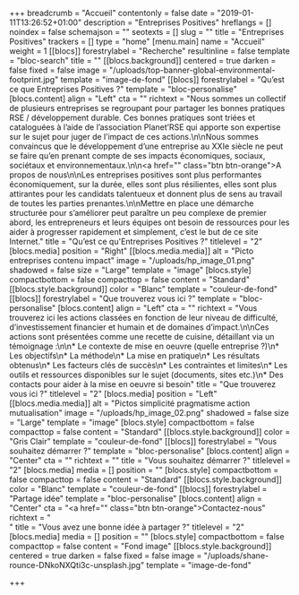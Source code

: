 +++
breadcrumb = "Accueil"
contentonly = false
date = "2019-01-11T13:26:52+01:00"
description = "Entreprises Positives"
hreflangs = []
noindex = false
schemajson = ""
seotexts = []
slug = ""
title = "Entreprises Positives"
trackers = []
type = "home"
[menu.main]
name = "Accueil"
weight = 1
[[blocs]]
forestrylabel = "Recherche"
resultinline = false
template = "bloc-search"
title = ""
[[blocs.background]]
centered = true
darken = false
fixed = false
image = "/uploads/top-banner-global-environmental-footprint.jpg"
template = "image-de-fond"
[[blocs]]
forestrylabel = "Qu’est ce que Entreprises Positives ?"
template = "bloc-personalise"
[blocs.content]
align = "Left"
cta = ""
richtext = "Nous sommes un collectif de plusieurs entreprises se regroupant pour partager les bonnes pratiques RSE / développement durable. Ces bonnes pratiques sont triées et cataloguées à l’aide de l’association Planet’RSE qui apporte son expertise sur le sujet pour juger de l’impact de ces actions.\n\nNous sommes convaincus que le développement d’une entreprise au XXIe siècle ne peut se faire qu’en prenant compte de ses impacts économiques, sociaux, sociétaux et environnementaux.\n\n<a href=\"\" class=\"btn btn-orange\">A propos de nous</a>\n\nLes entreprises positives sont plus performantes économiquement, sur la durée, elles sont plus résilientes, elles sont plus attirantes pour les candidats talentueux et donnent plus de sens au travail de toutes les parties prenantes.\n\nMettre en place une démarche structurée pour s’améliorer peut paraître un peu complexe de premier abord, les entrepreneurs et leurs équipes ont besoin de ressources pour les aider à progresser rapidement et simplement, c’est le but de ce site Internet."
title = "Qu’est ce qu'Entreprises Positives ?"
titlelevel = "2"
[blocs.media]
position = "Right"
[[blocs.media.media]]
alt = "Picto entreprises contenu impact"
image = "/uploads/hp_image_01.png"
shadowed = false
size = "Large"
template = "image"
[blocs.style]
compactbottom = false
compacttop = false
content = "Standard"
[[blocs.style.background]]
color = "Blanc"
template = "couleur-de-fond"
[[blocs]]
forestrylabel = "Que trouverez vous ici ?"
template = "bloc-personalise"
[blocs.content]
align = "Left"
cta = ""
richtext = "Vous trouverez ici les actions classées en fonction de leur niveau de difficulté, d’investissement financier et humain et de domaines d’impact.\n\nCes actions sont présentées comme une recette de cuisine, détaillant via un témoignage :\n\n* Le contexte de mise en oeuvre (quelle entreprise ?)\n* Les objectifs\n* La méthode\n* La mise en pratique\n* Les résultats obtenus\n* Les facteurs clés de succès\n* Les contraintes et limites\n* Les outils et ressources disponibles sur le sujet (documents, sites etc.)\n* Des contacts pour aider à la mise en oeuvre si besoin"
title = "Que trouverez vous ici ?"
titlelevel = "2"
[blocs.media]
position = "Left"
[[blocs.media.media]]
alt = "Pictos simplicité pragmatisme action mutualisation"
image = "/uploads/hp_image_02.png"
shadowed = false
size = "Large"
template = "image"
[blocs.style]
compactbottom = false
compacttop = false
content = "Standard"
[[blocs.style.background]]
color = "Gris Clair"
template = "couleur-de-fond"
[[blocs]]
forestrylabel = "Vous souhaitez démarrer ?"
template = "bloc-personalise"
[blocs.content]
align = "Center"
cta = ""
richtext = ""
title = "Vous souhaitez démarrer ?"
titlelevel = "2"
[blocs.media]
media = []
position = ""
[blocs.style]
compactbottom = false
compacttop = false
content = "Standard"
[[blocs.style.background]]
color = "Blanc"
template = "couleur-de-fond"
[[blocs]]
forestrylabel = "Partage idée"
template = "bloc-personalise"
[blocs.content]
align = "Center"
cta = "<a href=\"\" class=\"btn btn-orange\">Contactez-nous</a>"
richtext = "<br/>"
title = "Vous avez une bonne idée à partager ?"
titlelevel = "2"
[blocs.media]
media = []
position = ""
[blocs.style]
compactbottom = false
compacttop = false
content = "Fond image"
[[blocs.style.background]]
centered = true
darken = false
fixed = false
image = "/uploads/shane-rounce-DNkoNXQti3c-unsplash.jpg"
template = "image-de-fond"

+++
